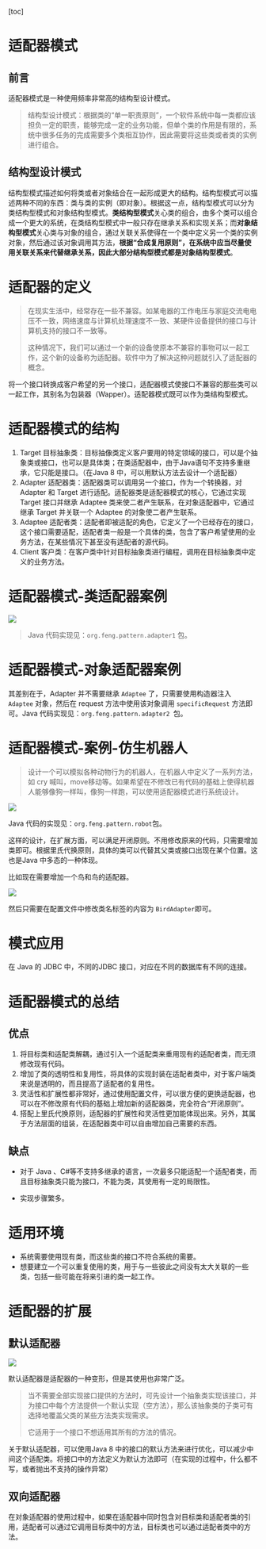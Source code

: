[toc]

# 适配器模式

## 前言

适配器模式是一种使用频率非常高的结构型设计模式。

> 结构型设计模式：根据类的“单一职责原则”，一个软件系统中每一类都应该担负一定的职责，能够完成一定的业务功能，但单个类的作用是有限的，系统中很多任务的完成需要多个类相互协作，因此需要将这些类或者类的实例进行组合。

## 结构型设计模式

结构型模式描述如何将类或者对象结合在一起形成更大的结构。结构型模式可以描述两种不同的东西：类与类的实例（即对象）。根据这一点，结构型模式可以分为类结构型模式和对象结构型模式。**类结构型模式**关心类的组合，由多个类可以组合成一个更大的系统，在类结构型模式中一般只存在继承关系和实现关系；而**对象结构型模式**关心类与对象的组合，通过关联关系使得在一个类中定义另一个类的实例对象，然后通过该对象调用其方法，**根据“合成复用原则”，在系统中应当尽量使用关联关系来代替继承关系，因此大部分结构型模式都是对象结构型模式**。

# 适配器的定义

> 在现实生活中，经常存在一些不兼容。如某电器的工作电压与家庭交流电电压不一致，网络速度与计算机处理速度不一致、某硬件设备提供的接口与计算机支持的接口不一致等。
>
> 这种情况下，我们可以通过一个新的设备使原本不兼容的事物可以一起工作，这个新的设备称为适配器。软件中为了解决这种问题就引入了适配器的概念。

将一个接口转换成客户希望的另一个接口，适配器模式使接口不兼容的那些类可以一起工作，其别名为包装器（Wapper）。适配器模式既可以作为类结构型模式。

# 适配器模式的结构

1. Target 目标抽象类：目标抽像类定义客户要用的特定领域的接口，可以是个抽象类或接口，也可以是具体类；在类适配器中，由于Java语句不支持多重继承，它只能是接口。（在Java 8 中，可以用默认方法去设计一个适配器）
2. Adapter 适配器类：适配器类可以调用另一个接口，作为一个转换器，对Adapter 和 Target 进行适配。适配器类是适配器模式的核心，它通过实现 Target 接口并继承 Adaptee 类来使二者产生联系，在对象适配器中，它通过继承 Target 并关联一个 Adaptee 的对象使二者产生联系。
3. Adaptee 适配者类：适配者即被适配的角色，它定义了一个已经存在的接口，这个接口需要适配，适配者类一般是一个具体的类，包含了客户希望使用的业务方法，在某些情况下甚至没有适配者的源代码。
4. Client 客户类：在客户类中针对目标抽象类进行编程，调用在目标抽象类中定义的业务方法。

# 适配器模式-类适配器案例

![](1.png)

> Java 代码实现见：`org.feng.pattern.adapter1` 包。

# 适配器模式-对象适配器案例

其差别在于，Adapter 并不需要继承 `Adaptee` 了，只需要使用构造器注入 `Adaptee` 对象，然后在 request 方法中使用该对象调用 `specificRequest` 方法即可。Java 代码实现见：`org.feng.pattern.adapter2 `包。

# 适配器模式-案例-仿生机器人

> 设计一个可以模拟各种动物行为的机器人，在机器人中定义了一系列方法，如 cry 喊叫，move移动等。如果希望在不修改已有代码的基础上使得机器人能够像狗一样叫，像狗一样跑，可以使用适配器模式进行系统设计。

![](2.png)

Java 代码的实现见：`org.feng.pattern.robot`包。

这样的设计，在扩展方面，可以满足开闭原则。不用修改原来的代码，只需要增加类即可。根据里氏代换原则，具体的类可以代替其父类或接口出现在某个位置。这也是Java 中多态的一种体现。

比如现在需要增加一个鸟和鸟的适配器。

![](3.png)

然后只需要在配置文件中修改类名标签的内容为 `BirdAdapter`即可。

# 模式应用

在 Java 的 JDBC 中，不同的JDBC 接口，对应在不同的数据库有不同的连接。

# 适配器模式的总结

## 优点

1. 将目标类和适配类解耦，通过引入一个适配类来重用现有的适配者类，而无须修改现有代码。
2. 增加了类的透明性和复用性，将具体的实现封装在适配者类中，对于客户端类来说是透明的，而且提高了适配者的复用性。
3. 灵活性和扩展性都非常好，通过使用配置文件，可以很方便的更换适配器，也可以在不修改原有代码的基础上增加新的适配器类，完全符合“开闭原则”。
4. 搭配上里氏代换原则，适配器的扩展性和灵活性更加能体现出来。另外，其属于方法层面的组装，在适配器类中可以自由增加自己需要的东西。

## 缺点

+ 对于 Java 、C#等不支持多继承的语言，一次最多只能适配一个适配者类，而且目标抽象类只能为接口，不能为类，其使用有一定的局限性。

+ 实现步骤繁多。

# 适用环境

+ 系统需要使用现有类，而这些类的接口不符合系统的需要。
+ 想要建立一个可以重复使用的类，用于与一些彼此之间没有太大关联的一些类，包括一些可能在将来引进的类一起工作。

# 适配器的扩展

## 默认适配器

![](4.png)

默认适配器是适配器的一种变形，但是其使用也非常广泛。

> 当不需要全部实现接口提供的方法时，可先设计一个抽象类实现该接口，并为接口中每个方法提供一个默认实现（空方法），那么该抽象类的子类可有选择地覆盖父类的某些方法类实现需求。
>
> 它适用于一个接口不想适用其所有的方法的情况。

关于默认适配器，可以使用Java 8 中的接口的默认方法来进行优化，可以减少中间这个适配类。将接口中的方法定义为默认方法即可（在实现的过程中，什么都不写，或者抛出不支持的操作异常）

## 双向适配器

在对象适配器的使用过程中，如果在适配器中同时包含对目标类和适配者类的引用，适配者可以通过它调用目标类中的方法，目标类也可以通过适配者类中的方法。









